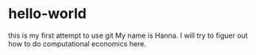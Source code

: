 # hello-world
this is my first attempt to use git
My name is Hanna. I will try to figuer out how to do computational economics here.
